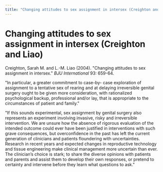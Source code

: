 ```yaml
---
title: "Changing attitudes to sex assignment in intersex (Creighton and Liao)"
---
```


# Changing attitudes to sex assignment in intersex (Creighton and Liao)

Creighton, Sarah M. and L.-M. Liao (2004). "Changing attitudes to sex assignment in intersex." _BJU International_ 93: 659-64.  
  
"In particular, a greater commitment to case-by- case exploration of assignment to a tentative sex of rearing and at delaying irreversible genital surgery ought to be given more consideration, with rationalized psychological backup, professional and/or lay, that is appropriate to the circumstances of patient and family."  
  
"If this sounds experimental, sex assignment by genital surgery also represents an experiment involving invasive, risky and irreversible intervention. We are unsure how the absence of rigorous evaluation of the intended outcome could ever have been justified in interventions with such grave consequences, but overconfidence in the past has left the current generation of clinicians and patients floundering with uncertainties. Research in recent years and expected changes in reproductive technology and tissue engineering make clinical management more uncertain than ever. The clinician’s choice is stark; to share the diverse opinions with patients and parents and assist them to develop their own responses, or pretend to certainty and intervene before they learn what questions to ask."